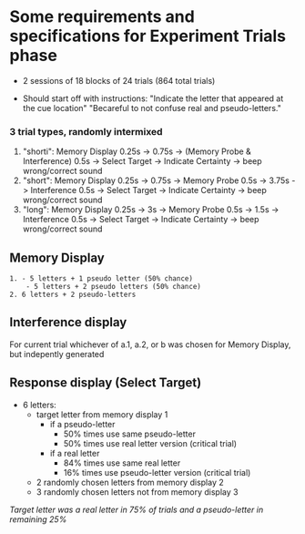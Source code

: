 Some requirements and specifications for Experiment Trials phase
================================================================

* 2 sessions of 18 blocks of 24 trials (864 total trials)

* Should start off with instructions:
"Indicate the letter that appeared at the cue location"
"Becareful to not confuse real and pseudo-letters."


### 3 trial types, randomly intermixed
1. "shorti": Memory Display 0.25s -> 0.75s -> (Memory Probe & Interference) 0.5s -> Select Target -> Indicate Certainty -> beep wrong/correct sound
2. "short": Memory Display 0.25s -> 0.75s -> Memory Probe 0.5s -> 3.75s -> Interference 0.5s -> Select Target -> Indicate Certainty -> beep wrong/correct sound
3. "long": Memory Display 0.25s -> 3s -> Memory Probe 0.5s -> 1.5s -> Interference 0.5s -> Select Target -> Indicate Certainty -> beep wrong/correct sound


Memory Display
--------------
    1. - 5 letters + 1 pseudo letter (50% chance)
        - 5 letters + 2 pseudo letters (50% chance)
    2. 6 letters + 2 pseudo-letters

Interference display
---------------------
For current trial whichever of a.1, a.2, or b was chosen for Memory Display, but indepently generated
   

Response display (Select Target)
--------------------------------
- 6 letters:
    - target letter from memory display			1
        - if a pseudo-letter
	        - 50% times use same pseudo-letter
	        - 50% times use real letter version  (critical trial)
        - if a real letter
            - 84% times use same real letter
            - 16% times use pseudo-letter version (critical trial)
    - 2 randomly chosen letters from memory display	2
    - 3 randomly chosen letters not from memory display	3

*Target letter was a real letter in 75% of trials and a pseudo-letter in remaining 25%*
